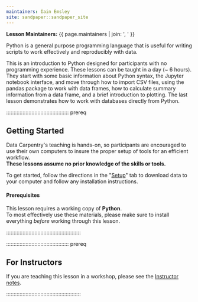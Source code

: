 ```yaml
---
maintainers: Iain Emsley
site: sandpaper::sandpaper_site
---
```


**Lesson Maintainers:** {{ page.maintainers | join: ', ' }}

Python is a general purpose programming language that is useful for writing scripts to work effectively and reproducibly with data.

This is an introduction to Python designed for participants with no programming experience. These lessons can be taught in a day (~ 6 hours). They start with some basic information about Python syntax, the Jupyter notebook interface, and move through how to import CSV files, using the pandas package to work with data frames, how to calculate summary information from a data frame, and a brief introduction to plotting. The last lesson demonstrates how to work with databases directly from Python.

::::::::::::::::::::::::::::::::::::::::::  prereq

## Getting Started

Data Carpentry's teaching is hands-on, so participants are encouraged to use
their own computers to insure the proper setup of tools for an efficient
workflow. <br>**These lessons assume no prior knowledge of the skills or tools.**

To get started, follow the directions in the "[Setup](learners/setup.md)" tab to
download data to your computer and follow any installation instructions.

#### Prerequisites

This lesson requires a working copy of **Python**.
<br>To most effectively use these materials, please make sure to install
everything *before* working through this lesson.


::::::::::::::::::::::::::::::::::::::::::::::::::

::::::::::::::::::::::::::::::::::::::::::  prereq

## For Instructors

If you are teaching this lesson in a workshop, please see the
[Instructor notes](instructors/instructor-notes.md).


::::::::::::::::::::::::::::::::::::::::::::::::::


